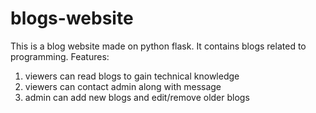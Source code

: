# blogs-website
This is a blog website made on python flask.
It contains blogs related to programming.
Features:
 1) viewers can read blogs to gain technical knowledge 
 2) viewers can contact admin along with message
 3) admin can add new blogs and edit/remove older blogs
